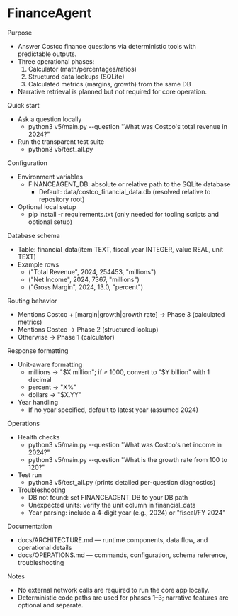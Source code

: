 # FinanceAgent

Purpose
- Answer Costco finance questions via deterministic tools with predictable outputs.
- Three operational phases:
  1) Calculator (math/percentages/ratios)
  2) Structured data lookups (SQLite)
  3) Calculated metrics (margins, growth) from the same DB
- Narrative retrieval is planned but not required for core operation.

Quick start
- Ask a question locally
  - python3 v5/main.py --question "What was Costco's total revenue in 2024?"
- Run the transparent test suite
  - python3 v5/test_all.py

Configuration
- Environment variables
  - FINANCEAGENT_DB: absolute or relative path to the SQLite database
    - Default: data/costco_financial_data.db (resolved relative to repository root)
- Optional local setup
  - pip install -r requirements.txt (only needed for tooling scripts and optional setup)

Database schema
- Table: financial_data(item TEXT, fiscal_year INTEGER, value REAL, unit TEXT)
- Example rows
  - ("Total Revenue", 2024, 254453, "millions")
  - ("Net Income", 2024, 7367, "millions")
  - ("Gross Margin", 2024, 13.0, "percent")

Routing behavior
- Mentions Costco + [margin|growth|growth rate] → Phase 3 (calculated metrics)
- Mentions Costco → Phase 2 (structured lookup)
- Otherwise → Phase 1 (calculator)

Response formatting
- Unit-aware formatting
  - millions → "$X million"; if ≥ 1000, convert to "$Y billion" with 1 decimal
  - percent → "X%"
  - dollars → "$X.YY"
- Year handling
  - If no year specified, default to latest year (assumed 2024)

Operations
- Health checks
  - python3 v5/main.py --question "What was Costco's net income in 2024?"
  - python3 v5/main.py --question "What is the growth rate from 100 to 120?"
- Test run
  - python3 v5/test_all.py (prints detailed per-question diagnostics)
- Troubleshooting
  - DB not found: set FINANCEAGENT_DB to your DB path
  - Unexpected units: verify the unit column in financial_data
  - Year parsing: include a 4-digit year (e.g., 2024) or "fiscal/FY 2024"

Documentation
- docs/ARCHITECTURE.md — runtime components, data flow, and operational details
- docs/OPERATIONS.md — commands, configuration, schema reference, troubleshooting

Notes
- No external network calls are required to run the core app locally.
- Deterministic code paths are used for phases 1–3; narrative features are optional and separate.

